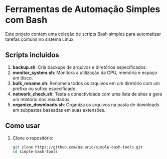 # Ferramentas de Automação Simples com Bash

Este projeto contém uma coleção de scripts Bash simples para automatizar tarefas comuns no sistema Linux.

## Scripts incluídos

1. **backup.sh**: Cria backups de arquivos e diretórios especificados.
2. **monitor_system.sh**: Monitora a utilização da CPU, memória e espaço em disco.
3. **bulk_rename.sh**: Renomeia todos os arquivos em um diretório com um prefixo ou sufixo especificado.
4. **network_check.sh**: Testa a conectividade com uma lista de sites e gera um relatório dos resultados.
5. **organize_downloads.sh**: Organiza os arquivos na pasta de downloads em subpastas baseadas em suas extensões.

## Como usar

1. Clone o repositório:
   ```sh
   git clone https://github.com/usuario/simple-bash-tools.git
   cd simple-bash-tools

